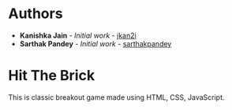 # Authors

* **Kanishka Jain** - *Initial work* - [jkan2i](https://github.com/jkan2i)
* **Sarthak Pandey** - *Initial work* - [sarthakpandey](https://github.com/sarthakpandey30)

# Hit The Brick
This is classic breakout game made using HTML, CSS, JavaScript.




